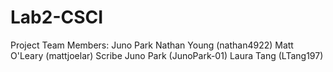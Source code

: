 # Lab2-CSCI
Project Team Members: Juno Park
Nathan Young (nathan4922)
Matt O'Leary (mattjoelar) Scribe
Juno Park (JunoPark-01)
Laura Tang (LTang197)
